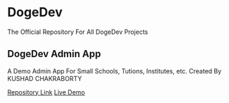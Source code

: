 # DogeDev

The Official Repository For All DogeDev Projects

## DogeDev Admin App

A Demo Admin App For Small Schools, Tutions, Institutes, etc. Created By KUSHAD CHAKRABORTY

<a href="https://github.com/KUSHAD/DogeDev/tree/master/admin">Repository Link</a>
<a href="https://admin-dogedev.web.app/">Live Demo</a>
